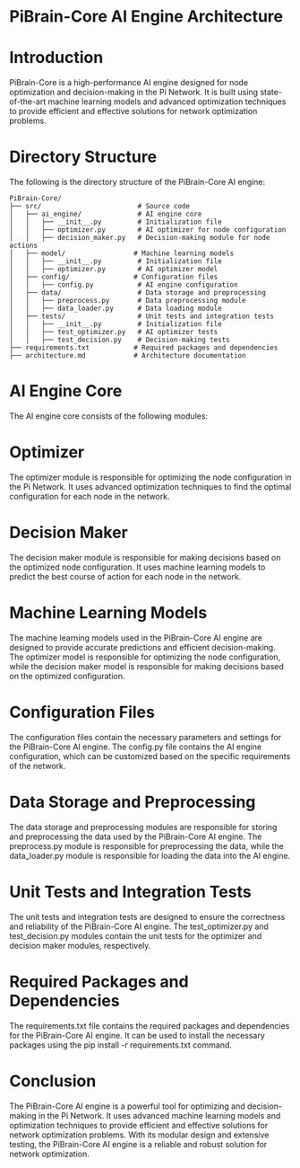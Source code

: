 # PiBrain-Core AI Engine Architecture

# Introduction

PiBrain-Core is a high-performance AI engine designed for node optimization and decision-making in the Pi Network. It is built using state-of-the-art machine learning models and advanced optimization techniques to provide efficient and effective solutions for network optimization problems.

# Directory Structure

The following is the directory structure of the PiBrain-Core AI engine:

```
PiBrain-Core/
├── src/                        # Source code
│   ├── ai_engine/              # AI engine core
│   │   ├── __init__.py         # Initialization file
│   │   ├── optimizer.py        # AI optimizer for node configuration
│   │   ├── decision_maker.py   # Decision-making module for node actions
│   ├── model/                 # Machine learning models
│   │   ├── __init__.py         # Initialization file
│   │   ├── optimizer.py        # AI optimizer model
│   ├── config/                # Configuration files
│   │   ├── config.py           # AI engine configuration
│   ├── data/                   # Data storage and preprocessing
│   │   ├── preprocess.py       # Data preprocessing module
│   │   ├── data_loader.py      # Data loading module
│   ├── tests/                  # Unit tests and integration tests
│   │   ├── __init__.py         # Initialization file
│   │   ├── test_optimizer.py   # AI optimizer tests
│   │   ├── test_decision.py    # Decision-making tests
├── requirements.txt           # Required packages and dependencies
├── architecture.md            # Architecture documentation
```

# AI Engine Core

The AI engine core consists of the following modules:

# Optimizer

The optimizer module is responsible for optimizing the node configuration in the Pi Network. It uses advanced optimization techniques to find the optimal configuration for each node in the network.

# Decision Maker

The decision maker module is responsible for making decisions based on the optimized node configuration. It uses machine learning models to predict the best course of action for each node in the network.

# Machine Learning Models

The machine learning models used in the PiBrain-Core AI engine are designed to provide accurate predictions and efficient decision-making. The optimizer model is responsible for optimizing the node configuration, while the decision maker model is responsible for making decisions based on the optimized configuration.

# Configuration Files

The configuration files contain the necessary parameters and settings for the PiBrain-Core AI engine. The config.py file contains the AI engine configuration, which can be customized based on the specific requirements of the network.

# Data Storage and Preprocessing

The data storage and preprocessing modules are responsible for storing and preprocessing the data used by the PiBrain-Core AI engine. The preprocess.py module is responsible for preprocessing the data, while the data_loader.py module is responsible for loading the data into the AI engine.

# Unit Tests and Integration Tests

The unit tests and integration tests are designed to ensure the correctness and reliability of the PiBrain-Core AI engine. The test_optimizer.py and test_decision.py modules contain the unit tests for the optimizer and decision maker modules, respectively.

# Required Packages and Dependencies

The requirements.txt file contains the required packages and dependencies for the PiBrain-Core AI engine. It can be used to install the necessary packages using the pip install -r requirements.txt command.

# Conclusion

The PiBrain-Core AI engine is a powerful tool for optimizing and decision-making in the Pi Network. It uses advanced machine learning models and optimization techniques to provide efficient and effective solutions for network optimization problems. With its modular design and extensive testing, the PiBrain-Core AI engine is a reliable and robust solution for network optimization.

